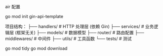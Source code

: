 air 配置

go mod init gin-api-template

项目结构：
├── handlers/          # HTTP 处理层 (依赖 Gin)
├── services/          # 业务逻辑层 (框架无关)
├── models/            # 数据模型
├── router/            # 路由配置
├── middlewares/       # 中间件
├── utils/             # 工具函数
└── tests/             # 测试


go mod tidy
go mod download